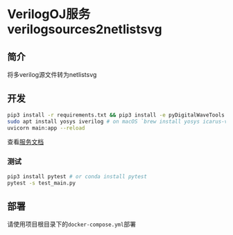 # VerilogOJ服务 verilogsources2netlistsvg

## 简介

将多verilog源文件转为netlistsvg

## 开发

```sh
pip3 install -r requirements.txt && pip3 install -e pyDigitalWaveTools 
sudo apt install yosys iverilog # on macOS `brew install yosys icarus-verilog`
uvicorn main:app --reload
```

查看[服务文档](http://localhost:8000/docs)

### 测试

```sh
pip3 install pytest # or conda install pytest
pytest -s test_main.py
```

## 部署

请使用项目根目录下的`docker-compose.yml`部署
